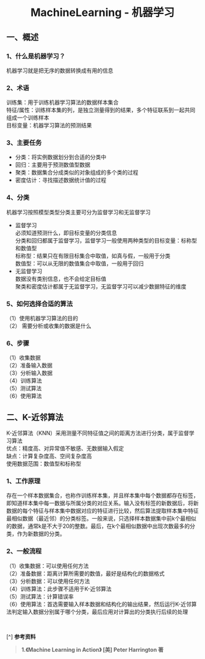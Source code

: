 # <center>**MachineLearning - 机器学习**

## **一、概述** 
### 1、什么是机器学习？
机器学习就是把无序的数据转换成有用的信息

### 2、术语
训练集：用于训练机器学习算法的数据样本集合   
特征/属性：训练样本集的列，是独立测量得到的结果，多个特征联系到一起共同组成一个训练样本  
目标变量：机器学习算法的预测结果  

### 3、主要任务
- 分类：将实例数据划分到合适的分类中
- 回归：主要用于预测数值型数据
- 聚类：数据集合分成类似的对象组成的多个类的过程
- 密度估计：寻找描述数据统计值的过程

### 4、分类
机器学习按照模型类型分类主要可分为监督学习和无监督学习  
- 监督学习  
必须知道预测什么，即目标变量的分类信息  
分类和回归都属于监督学习，监督学习一般使用两种类型的目标变量：标称型和数值型  
标称型：结果只在有限目标集合中取值，如真与假，一般用于分类  
数值型：可以从无限的数值集合中取值，一般用于回归
- 无监督学习  
数据没有类别信息，也不会给定目标值  
聚类和密度估计都属于无监督学习，无监督学习可以减少数据特征的维度

### 5、如何选择合适的算法
（1）使用机器学习算法的目的  
（2） 需要分析或收集的数据是什么  

### 6、步骤
（1）收集数据  
（2）准备输入数据  
（3）分析输入数据  
（4）训练算法  
（5）测试算法  
（6）使用算法  

## **二、K-近邻算法**
K-近邻算法（KNN）采用测量不同特征值之间的距离方法进行分类，属于监督学习算法  
优点：精度高、对异常值不敏感、无数据输入假定  
缺点：计算复杂度高、空间复杂度高  
使用数据范围：数值型和标称型  

### 1、工作原理
存在一个样本数据集合，也称作训练样本集，并且样本集中每个数据都存在标签，即知道样本集中每一数据与所属分类的对应关系。输入没有标签的新数据后，将新数据的每个特征与样本集中数据对应的特征进行比较，然后算法提取样本集中特征最相似数据（最近邻）的分类标签。一般来说，只选择样本数据集中前k个最相似的数据，通常k是不大于20的整数。最后，在k个最相似数据中出现次数最多的分类，作为新数据的分类。

### 2、一般流程
（1）收集数据：可以使用任何方法  
（2）准备数据：距离计算所需要的数值，最好是结构化的数据格式  
（3）分析数据：可以使用任何方法  
（4）训练算法：此步骤不适用于K-近邻算法  
（5）测试算法：计算错误率  
（6）使用算法：首选需要输入样本数据和结构化的输出结果，然后运行K-近邻算法判定输入数据分别属于哪个分类，最后应用对计算出的分类执行后续的处理

<br>

[^] **参考资料**
> **1.《Machine Learning in Action》 [美] Peter Harrington 著**



